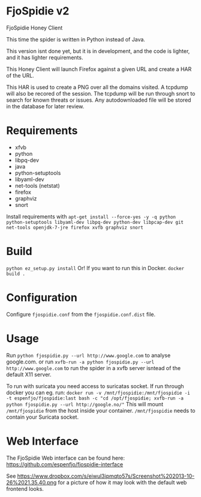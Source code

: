 FjoSpidie v2
=========

FjoSpidie Honey Client

This time the spider is written in Python instead of Java.

This version isnt done yet, but it is in development, and the code is lighter, and it has lighter requirements.

This Honey Client will launch Firefox against a given URL and create a HAR of the URL.

This HAR is used to create a PNG over all the domains visited.
A tcpdump will also be recored of the session. The tcpdump will be run through snort to search for known threats or issues.
Any autodownloaded file will be stored in the database for later review.


Requirements
============
* xfvb
* python
* libpq-dev
* java
* python-setuptools
* libyaml-dev
* net-tools (netstat)
* firefox
* graphviz
* snort


Install requirements with `apt-get install --force-yes -y -q python python-setuptools libyaml-dev libpq-dev python-dev libpcap-dev git net-tools openjdk-7-jre firefox xvfb graphviz snort`

Build
=====
`python ez_setup.py install`
Or! If you want to run this in Docker. `docker build .`


Configuration
=============
Configure `fjospidie.conf` from the `fjospidie.conf.dist` file.

Usage
=====
Run `python fjospidie.py --url http://www.google.com` to analyse google.com.
or run `xvfb-run -a python fjospidie.py --url http://www.google.com` to run the spider in a xvfb server isntead
of the default X11 server.

To run with suricata you need access to suricatas socket.
If run through docker you can eg. run:
`docker run -v /mnt/fjospidie:/mnt/fjospidie -i -t espenfjo/fjospidie:last bash -c "cd /opt/fjospidie; xvfb-run -a python fjospidie.py --url http://google.no/"`
This will mount `/mnt/fjospidie` from the host inside your container. `/mnt/fjospidie` needs to contain your Suricata socket.

Web Interface
=============
The FjoSpidie Web interface can be found here:
https://github.com/espenfjo/fjospidie-interface



See https://www.dropbox.com/s/eiwul3ipmqto57s/Screenshot%202013-10-26%2021.35.40.png for a picture of how it may look
with the default web frontend looks.
